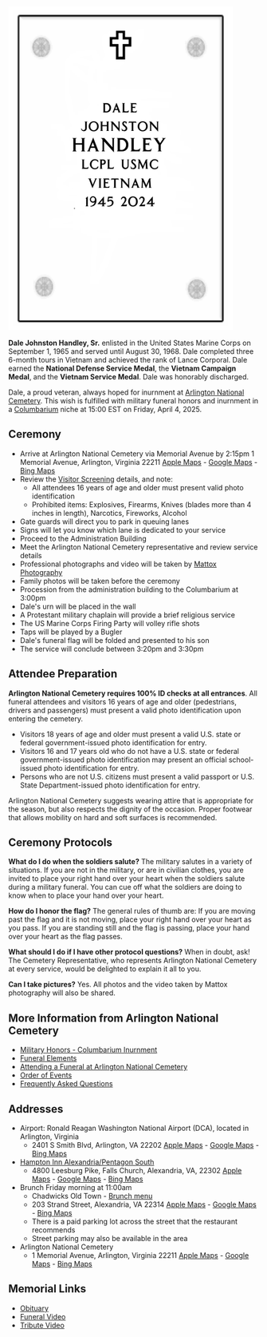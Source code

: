 <img src="/photos/dale-johnston-handley-niche-design.png" id="niche-design" alt="Dale's niche design" />

**Dale Johnston Handley, Sr.** enlisted in the United States Marine Corps on September 1, 1965 and served until August 30, 1968. Dale completed three 6-month tours in Vietnam and achieved the rank of Lance Corporal. Dale earned the **National Defense Service Medal**, the **Vietnam Campaign Medal**, and the **Vietnam Service Medal**. Dale was honorably discharged.

Dale, a proud veteran, always hoped for inurnment at [Arlington National Cemetery](https://www.arlingtoncemetery.mil/). This wish is fulfilled with military funeral honors and inurnment in a [Columbarium](https://www.arlingtoncemetery.net/columb.htm) niche at 15:00 EST on Friday, April 4, 2025.

## Ceremony

* Arrive at Arlington National Cemetery via Memorial Avenue by 2:15pm
  1 Memorial Avenue, Arlington, Virginia 22211
  [Apple Maps](https://maps.apple.com/place?auid=9314909648073005820) - [Google Maps](https://www.google.com/maps/place/1+Memorial+Ave,+Fort+Myer,+VA+22211/@38.8825875,-77.0712412,17z/data=!3m1!4b1!4m6!3m5!1s0x89b7b6f09967a3c3:0xde6350a4ed957167!8m2!3d38.8825834!4d-77.0686609!16s%2Fg%2F11b8z43dc3?entry=ttu&g_ep=EgoyMDI1MDIxMS4wIKXMDSoASAFQAw%3D%3D) - [Bing Maps](https://www.bing.com/maps?cp=38.882932%7E-77.065659&lvl=16.0)
* Review the [Visitor Screening](visitor-screening.pdf) details, and note:
  - All attendees 16 years of age and older must present valid photo identification
  - Prohibited items: Explosives, Firearms, Knives (blades more than 4 inches in length), Narcotics, Fireworks, Alcohol
* Gate guards will direct you to park in queuing lanes
* Signs will let you know which lane is dedicated to your service
* Proceed to the Administration Building
* Meet the Arlington National Cemetery representative and review service details
* Professional photographs and video will be taken by [Mattox Photography](https://www.mattoxphotographyanc.com/)
* Family photos will be taken before the ceremony
* Procession from the administration building to the Columbarium at 3:00pm
* Dale's urn will be placed in the wall
* A Protestant military chaplain will provide a brief religious service
* The US Marine Corps Firing Party will volley rifle shots
* Taps will be played by a Bugler
* Dale's funeral flag will be folded and presented to his son
* The service will conclude between 3:20pm and 3:30pm

## Attendee Preparation

**Arlington National Cemetery requires 100% ID checks at all entrances**. All funeral attendees and visitors 16 years of age and older (pedestrians, drivers and passengers) must present a valid photo identification upon entering the cemetery.

* Visitors 18 years of age and older must present a valid U.S. state or federal government-issued photo identification for entry.
* Visitors 16 and 17 years old who do not have a U.S. state or federal government-issued photo identification may present an official school-issued photo identification for entry.
* Persons who are not U.S. citizens must present a valid passport or U.S. State Department-issued photo identification for entry.

Arlington National Cemetery suggests wearing attire that is appropriate for the season, but also respects the dignity of the occasion. Proper footwear that allows mobility on hard and soft surfaces is recommended.

## Ceremony Protocols

**What do I do when the soldiers salute?**
The military salutes in a variety of situations. If you are not in the military, or are in civilian clothes, you are invited to place your right hand over your heart when the soldiers salute during a military funeral. You can cue off what the soldiers are doing to know when to place your hand over your heart.

**How do I honor the flag?**
The general rules of thumb are: If you are moving past the flag and it is not moving, place your right hand over your heart as you pass. If you are standing still and the flag is passing, place your hand over your heart as the flag passes.

**What should I do if I have other protocol questions?**
When in doubt, ask! The Cemetery Representative, who represents Arlington National Cemetery at every service, would be delighted to explain it all to you.

**Can I take pictures?**
Yes. All photos and the video taken by Mattox photography will also be shared.

## More Information from Arlington National Cemetery

* [Military Honors - Columbarium Inurnment](https://www.arlingtoncemetery.mil/Funerals/Funeral-Information/Visiting-Clergy-Guide/Military-Honors-Columbarium-Inurnment)
* [Funeral Elements](https://www.arlingtoncemetery.mil/Funerals/Funeral-Information/Funeral-Elements)
* [Attending a Funeral at Arlington National Cemetery](https://www.arlingtoncemetery.mil/Funerals/Attending-a-Funeral)
* [Order of Events](https://www.arlingtoncemetery.mil/Funerals/Attending-a-Funeral/Order-of-Events)
* [Frequently Asked Questions](https://www.arlingtoncemetery.mil/Funerals/Funeral-Information/Visiting-Clergy-Guide/FAQ)

## Addresses

* Airport: Ronald Reagan Washington National Airport (DCA), located in Arlington, Virginia
  - 2401 S Smith Blvd, Arlington, VA  22202
    [Apple Maps](https://maps.apple.com/?address=2401%20S%20Smith%20Blvd,%20Arlington,%20VA%20%2022202,%20United%20States&auid=8730377807927457439&ll=38.853773,-77.043072&lsp=9902&q=Ronald%20Reagan%20Washington%20National%20Airport&t=m) - [Google Maps](https://maps.app.goo.gl/mZ3UuFWS4q8p2LCE8) - [Bing Maps](https://www.bing.com/maps?&ty=18&q=Ronald%20Reagan%20Washington%20National%20Airport%2C%202401%20Smith%20Blvd%2C%20Arlington%2C%20VA%2C%20United%20States&ss=ypid.YN873x14753002734393201037&mb=38.858065~-77.053041~38.845248~-77.031412&description=2401%20Smith%20Blvd%2C%20Arlington%2C%20VA%2022202%C2%B7Airport&cardbg=%233595DE&dt=1742169600000&tt=Ronald%20Reagan%20Washington%20National%20Airport&tsts1=%2526ty%253D18%2526q%253DRonald%252520Reagan%252520Washington%252520National%252520Airport%25252C%2525202401%252520Smith%252520Blvd%25252C%252520Arlington%25252C%252520VA%25252C%252520United%252520States%2526ss%253Dypid.YN873x14753002734393201037%2526mb%253D38.858065~-77.053041~38.845248~-77.031412%2526description%253D2401%252520Smith%252520Blvd%25252C%252520Arlington%25252C%252520VA%25252022202%2525C2%2525B7Airport%2526cardbg%253D%2525233595DE%2526dt%253D1742169600000&tstt1=Ronald%20Reagan%20Washington%20National%20Airport&cp=38.851657~-77.047548&lvl=16&pi=0&ftst=1&ftics=True&v=2&sV=2&form=S00027)
* [Hampton Inn Alexandria/Pentagon South](https://www.hotels.com/ho117700/hampton-inn-alexandria-pentagon-south-alexandria-united-states-of-america)
  - 4800 Leesburg Pike, Falls Church, Alexandria, VA, 22302
    [Apple Maps](https://maps.apple.com/?address=4800%20Leesburg%20Pike,%20Alexandria,%20VA%20%2022302,%20United%20States&auid=1245255172318948278&ll=38.844042,-77.110804&lsp=9902&q=Hampton%20Inn%20Alexandria/Pentagon%20South&t=m) - [Google Maps](https://maps.app.goo.gl/gxxKnvgPkQoJSNoCA) - [Bing Maps](https://www.bing.com/maps?&ty=18&q=Hampton%20Inn%20Alexandria%2FPentagon%20South%2C%204800%20Leesburg%20Pike%2C%20Alexandria%2C%20VA%2022302&ss=ypid.YN888x15386457&mb=38.850713~-77.121749~38.837894~-77.10012&description=4800%20Leesburg%20Pike%2C%20Alexandria%2C%20VA%2022302%C2%B7Inn&cardbg=%23D161C4&tt=Hampton%20Inn%20Alexandria%2FPentagon%20South&tsts2=%2526ty%253D18%2526q%253DHampton%252520Inn%252520Alexandria%25252FPentagon%252520South%25252C%2525204800%252520Leesburg%252520Pike%25252C%252520Alexandria%25252C%252520VA%25252022302%2526ss%253Dypid.YN888x15386457%2526mb%253D38.850713~-77.121749~38.837894~-77.10012%2526description%253D4800%252520Leesburg%252520Pike%25252C%252520Alexandria%25252C%252520VA%25252022302%2525C2%2525B7Inn%2526cardbg%253D%252523D161C4&tstt2=Hampton%20Inn%20Alexandria%2FPentagon%20South&cp=38.844304~-77.116256&lvl=16&pi=0&ftst=2&ftics=True&v=2&sV=2&form=S00027)
* Brunch Friday morning at 11:00am
  - Chadwicks Old Town - [Brunch menu](https://www.chadwicksoldtown.com/brunch)
  - 203 Strand Street, Alexandria, VA 22314
    [Apple Maps](https://maps.apple.com/?address=203%20The%20Strand%20St,%20Alexandria,%20VA%20%2022314,%20United%20States&auid=15323186987689610556&ll=38.802728,-77.039990&lsp=9902&q=Chadwicks&t=m) - [Google Maps](https://maps.app.goo.gl/P9xG9X6DB7UqFvm68) - [Bing Maps](https://www.bing.com/maps?&ty=18&q=Chadwicks%2C%20203%20Strand%20St%2C%20Alexandria%2C%20VA%2C%20United%20States&ss=ypid.YN888x182204567&mb=38.809207~-77.045703~38.796382~-77.034373&description=203%20Strand%20St%2C%20Alexandria%2C%20VA%2022314&cardbg=%23F98745&dt=1742169600000&tt=Chadwicks&tsts0=%2526ty%253D18%2526q%253DChadwicks%25252C%252520203%252520Strand%252520St%25252C%252520Alexandria%25252C%252520VA%25252C%252520United%252520States%2526ss%253Dypid.YN888x182204567%2526mb%253D38.809207~-77.045703~38.796382~-77.034373%2526description%253D203%252520Strand%252520St%25252C%252520Alexandria%25252C%252520VA%25252022314%2526cardbg%253D%252523F98745%2526dt%253D1742169600000&tstt0=Chadwicks&cp=38.802795~-77.050509&lvl=16&pi=0&ftst=0&ftics=False&v=2&sV=2&form=S00027)
  - There is a paid parking lot across the street that the restaurant recommends
  - Street parking may also be available in the area
* Arlington National Cemetery
  - 1 Memorial Avenue, Arlington, Virginia 22211
  [Apple Maps](https://maps.apple.com/place?auid=9314909648073005820) - [Google Maps](https://www.google.com/maps/place/1+Memorial+Ave,+Fort+Myer,+VA+22211/@38.8825875,-77.0712412,17z/data=!3m1!4b1!4m6!3m5!1s0x89b7b6f09967a3c3:0xde6350a4ed957167!8m2!3d38.8825834!4d-77.0686609!16s%2Fg%2F11b8z43dc3?entry=ttu&g_ep=EgoyMDI1MDIxMS4wIKXMDSoASAFQAw%3D%3D) - [Bing Maps](https://www.bing.com/maps?cp=38.882932%7E-77.065659&lvl=16.0)

## Memorial Links

* [Obituary](https://www.evansfuneralhome.com/obituaries/Dale-Handley?obId=31464835)
* [Funeral Video](https://www.youtube.com/watch?v=XoUMqee-Vx0)
* [Tribute Video](https://www.youtube.com/watch?v=4DZFOTFMbAE&t=2s)
